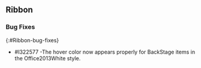 ## Ribbon

### Bug Fixes

{:#Ribbon-bug-fixes}

* \#I322577 -The hover color now appears properly for BackStage items in the Office2013White style.

